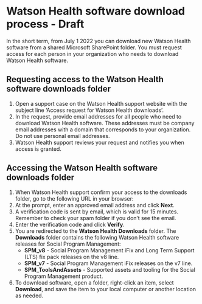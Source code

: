 # Watson Health software download process - Draft

In the short term, from July 1 2022 you can download new Watson Health software from a shared Microsoft SharePoint folder. You must request access for each person in your organization who needs to download Watson Health software.

## Requesting access to the Watson Health software downloads folder

1.	Open a support case on the Watson Health support website with the subject line ‘Access request for Watson Health downloads’.
2.	In the request, provide email addresses for all people who need to download Watson Health software. These addresses must be company email addresses with a domain that corresponds to your organization. Do not use personal email addresses.
3.	Watson Health support reviews your request and notifies you when access is granted.

## Accessing the Watson Health software downloads folder

1.	When Watson Health support confirm your access to the downloads folder, go to the following URL in your browser: <!--[https://merative.SharePoint.com/:f:/s/MerativeDownloads/EjhkeC-ivKVGp2fxhpwDS6EByn5vmJD9s4U2MNdYzC5LWg](https://merative.SharePoint.com/:f:/s/MerativeDownloads/EjhkeC-ivKVGp2fxhpwDS6EByn5vmJD9s4U2MNdYzC5LWg)-->
2.	At the prompt, enter an approved email address and click **Next**. <!-- ![This image shows the Sharepoint login page](../images/enter-email.png?raw=true "Verify your identity page")-->
3.	A verification code is sent by email, which is valid for 15 minutes. Remember to check your spam folder if you don’t see the email.
    <!--![This image shows the Watson Health verification email](../images/verification-email.png?raw=true "Verification email")-->
4.	Enter the verification code and click **Verify**. 
    <!--![This image shows the Sharepoint login page](../images/enter-verif-code.png?raw=true "Verification code page")-->
5.	You are redirected to the **Watson Health Downloads** folder. The **Downloads** folder contains the following Watson Health software releases for Social Program Management:
    * **SPM_v8** - Social Program Management iFix and Long Term Support (LTS) fix pack releases on the v8 line.
    * **SPM_v7** - Social Program Management iFix releases on the v7 line.
    * **SPM_ToolsAndAssets** - Supported assets and tooling for the Social Program Management product.
6.	To download software, open a folder, right-click an item, select **Download**, and save the item to your local computer or another location as needed. <!-- ![This image shows the Sharepoint download file menu](../images/sharepoint-download.png?raw=true "Verify your identity page")-->
